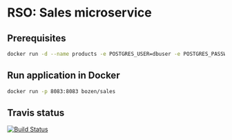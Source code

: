 # RSO: Sales microservice

## Prerequisites

```bash
docker run -d --name products -e POSTGRES_USER=dbuser -e POSTGRES_PASSWORD=postgres -e POSTGRES_DB=order -p 5433:5432 postgres:latest
```

## Run application in Docker

```bash
docker run -p 8083:8083 bozen/sales
```

## Travis status 
[![Build Status](https://travis-ci.org/cloud-computing-project/products.svg?branch=master)](https://travis-ci.org/cloud-computing-project/products)
